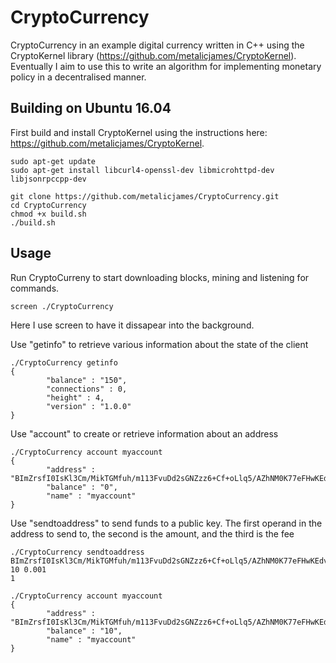 CryptoCurrency
============

CryptoCurrency in an example digital currency written in C++ using the CryptoKernel library (https://github.com/metalicjames/CryptoKernel). Eventually I aim to use this to write an algorithm for implementing monetary policy in a decentralised manner.

Building on Ubuntu 16.04
------------------------

First build and install CryptoKernel using the instructions here: https://github.com/metalicjames/CryptoKernel.

```
sudo apt-get update
sudo apt-get install libcurl4-openssl-dev libmicrohttpd-dev libjsonrpccpp-dev

git clone https://github.com/metalicjames/CryptoCurrency.git
cd CryptoCurrency
chmod +x build.sh
./build.sh
```

Usage
-----

Run CryptoCurreny to start downloading blocks, mining and listening for commands.
```
screen ./CryptoCurrency
```
Here I use screen to have it dissapear into the background.

Use "getinfo" to retrieve various information about the state of the client
```
./CryptoCurrency getinfo
{
        "balance" : "150",
        "connections" : 0,
        "height" : 4,
        "version" : "1.0.0"
}
```

Use "account" to create or retrieve information about an address
```
./CryptoCurrency account myaccount
{
        "address" : "BImZrsfI0IsKl3Cm/MikTGMfuh/m113FvuDd2sGNZzz6+Cf+oLlq5/AZhNM0K77eFHwKEdvvSUoH9F6MCRghtdc=",
        "balance" : "0",
        "name" : "myaccount"
}
```

Use "sendtoaddress" to send funds to a public key. The first operand in the address to send to, the second is the amount, and the third is the fee
```
./CryptoCurrency sendtoaddress BImZrsfI0IsKl3Cm/MikTGMfuh/m113FvuDd2sGNZzz6+Cf+oLlq5/AZhNM0K77eFHwKEdvvSUoH9F6MCRghtdc= 10 0.001
1

./CryptoCurrency account myaccount
{
        "address" : "BImZrsfI0IsKl3Cm/MikTGMfuh/m113FvuDd2sGNZzz6+Cf+oLlq5/AZhNM0K77eFHwKEdvvSUoH9F6MCRghtdc=",
        "balance" : "10",
        "name" : "myaccount"
}
```

